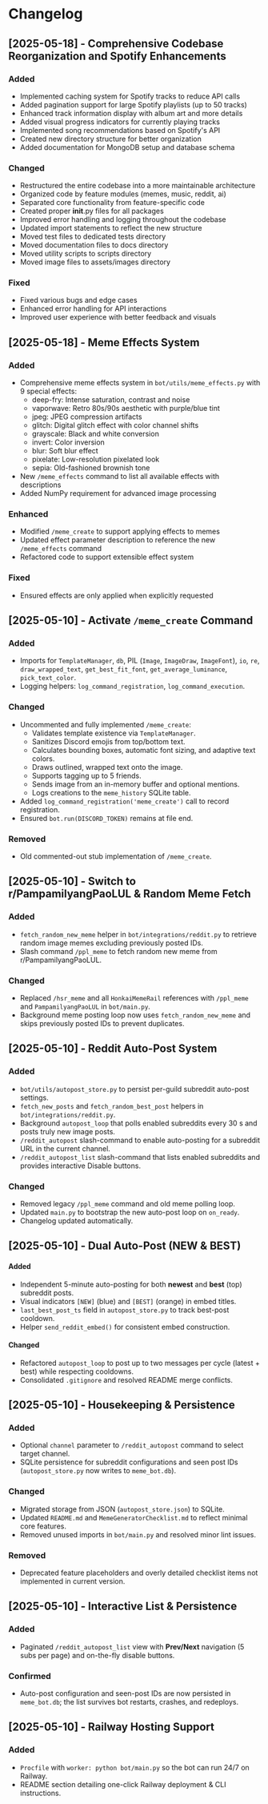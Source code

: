 # Changelog

## [2025-05-18] - Comprehensive Codebase Reorganization and Spotify Enhancements

### Added

- Implemented caching system for Spotify tracks to reduce API calls
- Added pagination support for large Spotify playlists (up to 50 tracks)
- Enhanced track information display with album art and more details
- Added visual progress indicators for currently playing tracks
- Implemented song recommendations based on Spotify's API
- Created new directory structure for better organization
- Added documentation for MongoDB setup and database schema

### Changed

- Restructured the entire codebase into a more maintainable architecture
- Organized code by feature modules (memes, music, reddit, ai)
- Separated core functionality from feature-specific code
- Created proper **init**.py files for all packages
- Improved error handling and logging throughout the codebase
- Updated import statements to reflect the new structure
- Moved test files to dedicated tests directory
- Moved documentation files to docs directory
- Moved utility scripts to scripts directory
- Moved image files to assets/images directory

### Fixed

- Fixed various bugs and edge cases
- Enhanced error handling for API interactions
- Improved user experience with better feedback and visuals

## [2025-05-18] - Meme Effects System

### Added

- Comprehensive meme effects system in `bot/utils/meme_effects.py` with 9 special effects:
  - deep-fry: Intense saturation, contrast and noise
  - vaporwave: Retro 80s/90s aesthetic with purple/blue tint
  - jpeg: JPEG compression artifacts
  - glitch: Digital glitch effect with color channel shifts
  - grayscale: Black and white conversion
  - invert: Color inversion
  - blur: Soft blur effect
  - pixelate: Low-resolution pixelated look
  - sepia: Old-fashioned brownish tone
- New `/meme_effects` command to list all available effects with descriptions
- Added NumPy requirement for advanced image processing

### Enhanced

- Modified `/meme_create` to support applying effects to memes
- Updated effect parameter description to reference the new `/meme_effects` command
- Refactored code to support extensible effect system

### Fixed

- Ensured effects are only applied when explicitly requested

## [2025-05-10] - Activate `/meme_create` Command

### Added

- Imports for `TemplateManager`, `db`, PIL (`Image`, `ImageDraw`, `ImageFont`), `io`, `re`, `draw_wrapped_text`, `get_best_fit_font`, `get_average_luminance`, `pick_text_color`.
- Logging helpers: `log_command_registration`, `log_command_execution`.

### Changed

- Uncommented and fully implemented `/meme_create`:
  - Validates template existence via `TemplateManager`.
  - Sanitizes Discord emojis from top/bottom text.
  - Calculates bounding boxes, automatic font sizing, and adaptive text colors.
  - Draws outlined, wrapped text onto the image.
  - Supports tagging up to 5 friends.
  - Sends image from an in-memory buffer and optional mentions.
  - Logs creations to the `meme_history` SQLite table.
- Added `log_command_registration('meme_create')` call to record registration.
- Ensured `bot.run(DISCORD_TOKEN)` remains at file end.

### Removed

- Old commented-out stub implementation of `/meme_create`.

## [2025-05-10] - Switch to r/PampamilyangPaoLUL & Random Meme Fetch

### Added

- `fetch_random_new_meme` helper in `bot/integrations/reddit.py` to retrieve random image memes excluding previously posted IDs.
- Slash command `/ppl_meme` to fetch random new meme from r/PampamilyangPaoLUL.

### Changed

- Replaced `/hsr_meme` and all `HonkaiMemeRail` references with `/ppl_meme` and `PampamilyangPaoLUL` in `bot/main.py`.
- Background meme posting loop now uses `fetch_random_new_meme` and skips previously posted IDs to prevent duplicates.

## [2025-05-10] - Reddit Auto-Post System

### Added

- `bot/utils/autopost_store.py` to persist per-guild subreddit auto-post settings.
- `fetch_new_posts` and `fetch_random_best_post` helpers in `bot/integrations/reddit.py`.
- Background `autopost_loop` that polls enabled subreddits every 30 s and posts truly new image posts.
- `/reddit_autopost` slash-command to enable auto-posting for a subreddit URL in the current channel.
- `/reddit_autopost_list` slash-command that lists enabled subreddits and provides interactive Disable buttons.

### Changed

- Removed legacy `/ppl_meme` command and old meme polling loop.
- Updated `main.py` to bootstrap the new auto-post loop on `on_ready`.
- Changelog updated automatically.

## [2025-05-10] - Dual Auto-Post (NEW & BEST)

#### Added

- Independent 5-minute auto-posting for both **newest** and **best** (top) subreddit posts.
- Visual indicators `[NEW]` (blue) and `[BEST]` (orange) in embed titles.
- `last_best_post_ts` field in `autopost_store.py` to track best-post cooldown.
- Helper `send_reddit_embed()` for consistent embed construction.

#### Changed

- Refactored `autopost_loop` to post up to two messages per cycle (latest + best) while respecting cooldowns.
- Consolidated `.gitignore` and resolved README merge conflicts.

## [2025-05-10] - Housekeeping & Persistence

### Added

- Optional `channel` parameter to `/reddit_autopost` command to select target channel.
- SQLite persistence for subreddit configurations and seen post IDs (`autopost_store.py` now writes to `meme_bot.db`).

### Changed

- Migrated storage from JSON (`autopost_store.json`) to SQLite.
- Updated `README.md` and `MemeGeneratorChecklist.md` to reflect minimal core features.
- Removed unused imports in `bot/main.py` and resolved minor lint issues.

### Removed

- Deprecated feature placeholders and overly detailed checklist items not implemented in current version.

## [2025-05-10] - Interactive List & Persistence

### Added

- Paginated `/reddit_autopost_list` view with **Prev/Next** navigation (5 subs per page) and on-the-fly disable buttons.

### Confirmed

- Auto-post configuration and seen-post IDs are now persisted in `meme_bot.db`; the list survives bot restarts, crashes, and redeploys.

## [2025-05-10] - Railway Hosting Support

### Added

- `Procfile` with `worker: python bot/main.py` so the bot can run 24/7 on Railway.
- README section detailing one-click Railway deployment & CLI instructions.
